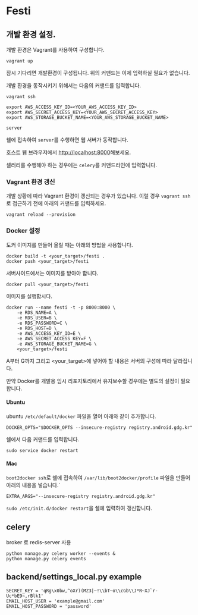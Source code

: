 # Festi

## 개발 환경 설정.

개발 환경은 Vagrant를 사용하여 구성합니다.

````
vagrant up
````

잠시 기다리면 개발환경이 구성됩니다. 위의 커맨드는 이제 입력하실 필요가 없습니다.

개발 환경을 동작시키기 위해서는 다음의 커맨드를 입력합니다.

````
vagrant ssh

export AWS_ACCESS_KEY_ID=<YOUR_AWS_ACCESS_KEY_ID>
export AWS_SECRET_ACCESS_KEY=<YOUR_AWS_SECRET_ACCESS_KEY>
export AWS_STORAGE_BUCKET_NAME=<YOUR_AWS_STORAGE_BUCKET_NAME>

server
````

쉘에 접속하여 `server`를 수행하면 웹 서버가 동작합니다.

호스트 웹 브라우저에서 [http://localhost:8000](http://localhost:8000)해보세요.

셀러리를 수행해야 하는 경우에는 `celery`를 커맨드라인에 입력합니다.

### Vagrant 환경 갱신

개발 상황에 따라 Vagrant 환경이 갱신되는 경우가 있습니다. 이럴 경우 `vagrant ssh`로 접근하기 전에 아래의 커맨드를 입력하세요.

````
vagrant reload --provision
````

### Docker 설정

도커 이미지를 만들어 올릴 때는 아래의 방법을 사용합니다.

````
docker build -t <your_target>/festi .
docker push <your_target>/festi

````

서버사이드에서는 이미지를 받아야 합니다.

````
docker pull <your_target>/festi
````

이미지를 실행합시다.

````
docker run --name festi -t -p 8000:8000 \
    -e RDS_NAME=A \
    -e RDS_USER=B \
    -e RDS_PASSWORD=C \
    -e RDS_HOST=D \
    -e AWS_ACCESS_KEY_ID=E \
    -e AWS_SECRET_ACCESS_KEY=F \
    -e AWS_STORAGE_BUCKET_NAME=G \
    <your_target>/festi
````

A부터 G까지 그리고 <your_target>에 넣어야 할 내용은 서버의 구성에 따라 달라집니다.

만약 Docker를 개발용 임시 리포지토리에서 유지보수할 경우에는 별도의 설정이 필요합니다.

#### Ubuntu
ubuntu `/etc/default/docker` 파일을 열어 아래와 같이 추가합니다.

````
DOCKER_OPTS="$DOCKER_OPTS --insecure-registry registry.android.gdg.kr"
````

쉘에서 다음 커맨드를 입력합니다.

````
sudo service docker restart
````

#### Mac

`boot2docker ssh`로 쉘에 접속하여 `/var/lib/boot2docker/profile` 파일을 만들어 아래의 내용을 넣습니다.`
````
EXTRA_ARGS="--insecure-registry registry.android.gdg.kr"
````

`sudo /etc/init.d/docker restart`을 쉘에 입력하여 갱신합니다.


## celery

broker 로 redis-server 사용

````
python manage.py celery worker --events &
python manage.py celery events
````

## backend/settings_local.py example

```
SECRET_KEY = 'qRg\x0bw,^oXr)(MZ3|~!\\bT~o\\cGb\\J*R~XJ`r-Uc*bE9~,rBlk1'
EMAIL_HOST_USER = 'example@gmail.com'
EMAIL_HOST_PASSWORD = 'password'
````
